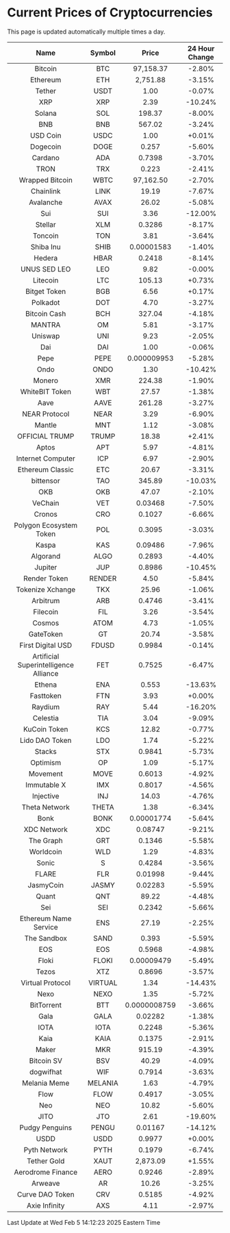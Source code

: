 # Current Prices of Cryptocurrencies
This page is updated automatically multiple times a day.

| Name | Symbol | Price | 24 Hour Change |
| :---: |:---:| :---: | :---: |
| Bitcoin | BTC | 97,158.37 | -2.80% |
| Ethereum | ETH | 2,751.88 | -3.15% |
| Tether | USDT | 1.00 | -0.07% |
| XRP | XRP | 2.39 | -10.24% |
| Solana | SOL | 198.37 | -8.00% |
| BNB | BNB | 567.02 | -3.24% |
| USD Coin | USDC | 1.00 | +0.01% |
| Dogecoin | DOGE | 0.257 | -5.60% |
| Cardano | ADA | 0.7398 | -3.70% |
| TRON | TRX | 0.223 | -2.41% |
| Wrapped Bitcoin | WBTC | 97,162.50 | -2.70% |
| Chainlink | LINK | 19.19 | -7.67% |
| Avalanche | AVAX | 26.02 | -5.08% |
| Sui | SUI | 3.36 | -12.00% |
| Stellar | XLM | 0.3286 | -8.17% |
| Toncoin | TON | 3.81 | -3.64% |
| Shiba Inu | SHIB | 0.00001583 | -1.40% |
| Hedera | HBAR | 0.2418 | -8.14% |
| UNUS SED LEO | LEO | 9.82 | -0.00% |
| Litecoin | LTC | 105.13 | +0.73% |
| Bitget Token | BGB | 6.56 | +0.17% |
| Polkadot | DOT | 4.70 | -3.27% |
| Bitcoin Cash | BCH | 327.04 | -4.18% |
| MANTRA | OM | 5.81 | -3.17% |
| Uniswap | UNI | 9.23 | -2.05% |
| Dai | DAI | 1.00 | -0.06% |
| Pepe | PEPE | 0.000009953 | -5.28% |
| Ondo | ONDO | 1.30 | -10.42% |
| Monero | XMR | 224.38 | -1.90% |
| WhiteBIT Token | WBT | 27.57 | -1.38% |
| Aave | AAVE | 261.28 | -3.27% |
| NEAR Protocol | NEAR | 3.29 | -6.90% |
| Mantle | MNT | 1.12 | -3.08% |
| OFFICIAL TRUMP | TRUMP | 18.38 | +2.41% |
| Aptos | APT | 5.97 | -4.81% |
| Internet Computer | ICP | 6.97 | -2.90% |
| Ethereum Classic | ETC | 20.67 | -3.31% |
| bittensor | TAO | 345.89 | -10.03% |
| OKB | OKB | 47.07 | -2.10% |
| VeChain | VET | 0.03468 | -7.50% |
| Cronos | CRO | 0.1027 | -6.66% |
| Polygon Ecosystem Token | POL | 0.3095 | -3.03% |
| Kaspa | KAS | 0.09486 | -7.96% |
| Algorand | ALGO | 0.2893 | -4.40% |
| Jupiter | JUP | 0.8986 | -10.45% |
| Render Token | RENDER | 4.50 | -5.84% |
| Tokenize Xchange | TKX | 25.96 | -1.06% |
| Arbitrum | ARB | 0.4746 | -3.41% |
| Filecoin | FIL | 3.26 | -3.54% |
| Cosmos | ATOM | 4.73 | -1.05% |
| GateToken | GT | 20.74 | -3.58% |
| First Digital USD | FDUSD | 0.9984 | -0.14% |
| Artificial Superintelligence Alliance | FET | 0.7525 | -6.47% |
| Ethena | ENA | 0.553 | -13.63% |
| Fasttoken | FTN | 3.93 | +0.00% |
| Raydium | RAY | 5.44 | -16.20% |
| Celestia | TIA | 3.04 | -9.09% |
| KuCoin Token | KCS | 12.82 | -0.77% |
| Lido DAO Token | LDO | 1.74 | -5.22% |
| Stacks | STX | 0.9841 | -5.73% |
| Optimism | OP | 1.09 | -5.17% |
| Movement | MOVE | 0.6013 | -4.92% |
| Immutable X | IMX | 0.8017 | -4.56% |
| Injective | INJ | 14.03 | -4.76% |
| Theta Network | THETA | 1.38 | -6.34% |
| Bonk | BONK | 0.00001774 | -5.64% |
| XDC Network | XDC | 0.08747 | -9.21% |
| The Graph | GRT | 0.1346 | -5.58% |
| Worldcoin | WLD | 1.29 | -4.83% |
| Sonic | S | 0.4284 | -3.56% |
| FLARE | FLR | 0.01998 | -9.44% |
| JasmyCoin | JASMY | 0.02283 | -5.59% |
| Quant | QNT | 89.22 | -4.48% |
| Sei | SEI | 0.2342 | -5.66% |
| Ethereum Name Service | ENS | 27.19 | -2.25% |
| The Sandbox | SAND | 0.393 | -5.59% |
| EOS | EOS | 0.5968 | -4.98% |
| Floki | FLOKI | 0.00009479 | -5.49% |
| Tezos | XTZ | 0.8696 | -3.57% |
| Virtual Protocol | VIRTUAL | 1.34 | -14.43% |
| Nexo | NEXO | 1.35 | -5.72% |
| BitTorrent | BTT | 0.0000008759 | -3.66% |
| Gala | GALA | 0.02282 | -1.38% |
| IOTA | IOTA | 0.2248 | -5.36% |
| Kaia | KAIA | 0.1375 | -2.91% |
| Maker | MKR | 915.19 | -4.39% |
| Bitcoin SV | BSV | 40.29 | -4.09% |
| dogwifhat | WIF | 0.7914 | -3.63% |
| Melania Meme | MELANIA | 1.63 | -4.79% |
| Flow | FLOW | 0.4917 | -3.05% |
| Neo | NEO | 10.82 | -5.60% |
| JITO | JTO | 2.61 | -19.60% |
| Pudgy Penguins | PENGU | 0.01167 | -14.12% |
| USDD | USDD | 0.9977 | +0.00% |
| Pyth Network | PYTH | 0.1979 | -6.74% |
| Tether Gold | XAUT | 2,873.09 | +1.55% |
| Aerodrome Finance | AERO | 0.9246 | -2.89% |
| Arweave | AR | 10.26 | -3.25% |
| Curve DAO Token | CRV | 0.5185 | -4.92% |
| Axie Infinity | AXS | 4.11 | -2.97% |

Last Update at Wed Feb  5 14:12:23 2025 Eastern Time